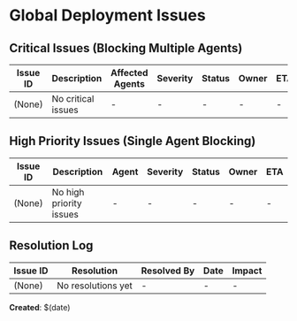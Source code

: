 # Global Deployment Issues

## Critical Issues (Blocking Multiple Agents)
| Issue ID | Description | Affected Agents | Severity | Status | Owner | ETA |
|----------|-------------|-----------------|----------|--------|-------|-----|
| (None)   | No critical issues | - | - | - | - | - |

## High Priority Issues (Single Agent Blocking)  
| Issue ID | Description | Agent | Severity | Status | Owner | ETA |
|----------|-------------|-------|----------|--------|-------|-----|
| (None)   | No high priority issues | - | - | - | - | - |

## Resolution Log
| Issue ID | Resolution | Resolved By | Date | Impact |
|----------|------------|-------------|------|--------|
| (None)   | No resolutions yet | - | - | - |

**Created**: $(date)
